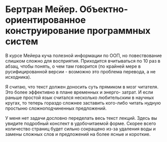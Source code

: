 # Бертран Мейер. Объектно-ориентированное конструирование программных систем
В курсе Мейера куча полезной информации по ООП, но повествование слишком сложно для восприятия. Приходится вчитываться по 10 раз в абзац, чтобы понять, о чем там говорится (по крайней мере в русифицированной версии - возможно это проблема перевода, а не исходника).

Я считаю, что текст должен доносить суть прямиком в мозг читателя. Это более эффективно в плане временных и энерго- затрат. И если раньше простой язык считался несколько любительским в научных кругах, то теперь гораздо сложнее заставить кого-либо читать нудную простыню сложноподчиненных предложений.

У меня нет задачи дословно переделать весь текст лекций. Здесь вы увидите подробный конспект в удобочитаемой форме. Скорее всего количество страниц будет сильно сокращено из-за удаления воды и замены сложных слов и предложений на более ясные и короткие.

